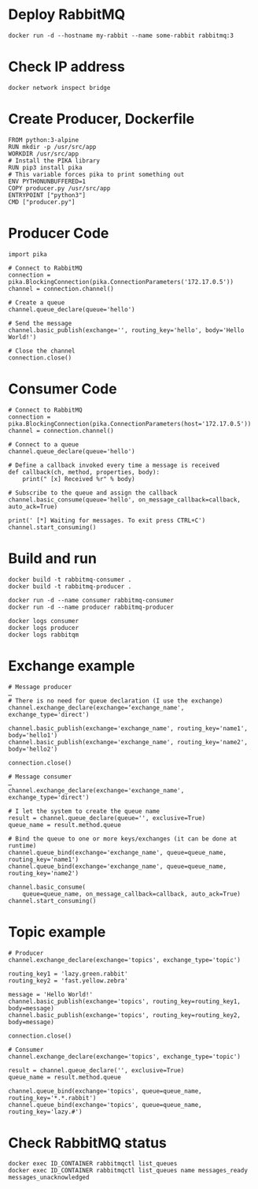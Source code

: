 # Deploy RabbitMQ
    docker run -d --hostname my-rabbit --name some-rabbit rabbitmq:3
# Check IP address 
    docker network inspect bridge
# Create Producer, Dockerfile
    FROM python:3-alpine
    RUN mkdir -p /usr/src/app
    WORKDIR /usr/src/app
    # Install the PIKA library
    RUN pip3 install pika
    # This variable forces pika to print something out
    ENV PYTHONUNBUFFERED=1
    COPY producer.py /usr/src/app
    ENTRYPOINT ["python3"]
    CMD ["producer.py"]

# Producer Code
    import pika

    # Connect to RabbitMQ
    connection = pika.BlockingConnection(pika.ConnectionParameters('172.17.0.5'))
    channel = connection.channel()

    # Create a queue
    channel.queue_declare(queue='hello')

    # Send the message
    channel.basic_publish(exchange='', routing_key='hello', body='Hello World!')

    # Close the channel
    connection.close()

# Consumer Code
    # Connect to RabbitMQ
    connection = pika.BlockingConnection(pika.ConnectionParameters(host='172.17.0.5'))
    channel = connection.channel()

    # Connect to a queue
    channel.queue_declare(queue='hello')

    # Define a callback invoked every time a message is received
    def callback(ch, method, properties, body):
        print(" [x] Received %r" % body)

    # Subscribe to the queue and assign the callback
    channel.basic_consume(queue='hello', on_message_callback=callback, auto_ack=True)

    print(' [*] Waiting for messages. To exit press CTRL+C')
    channel.start_consuming()

    
# Build and run
    docker build -t rabbitmq-consumer .
    docker build -t rabbitmq-producer .

    docker run -d --name consumer rabbitmq-consumer
    docker run -d --name producer rabbitmq-producer

    docker logs consumer
    docker logs producer
    docker logs rabbitqm
    
    
# Exchange example
    # Message producer
    …
    # There is no need for queue declaration (I use the exchange)
    channel.exchange_declare(exchange=‘exchange_name', exchange_type='direct')

    channel.basic_publish(exchange='exchange_name', routing_key='name1', body='hello1')
    channel.basic_publish(exchange='exchange_name', routing_key='name2', body='hello2')

    connection.close()

    # Message consumer
    …
    channel.exchange_declare(exchange='exchange_name', exchange_type='direct')

    # I let the system to create the queue name
    result = channel.queue_declare(queue='', exclusive=True)
    queue_name = result.method.queue

    # Bind the queue to one or more keys/exchanges (it can be done at runtime)
    channel.queue_bind(exchange='exchange_name', queue=queue_name, routing_key='name1')
    channel.queue_bind(exchange='exchange_name', queue=queue_name, routing_key='name2')

    channel.basic_consume(
        queue=queue_name, on_message_callback=callback, auto_ack=True)
    channel.start_consuming()
    
# Topic example
    # Producer
    channel.exchange_declare(exchange='topics', exchange_type='topic')

    routing_key1 = 'lazy.green.rabbit'
    routing_key2 = 'fast.yellow.zebra'

    message = 'Hello World!'
    channel.basic_publish(exchange='topics', routing_key=routing_key1, body=message)
    channel.basic_publish(exchange='topics', routing_key=routing_key2, body=message)

    connection.close()

    # Consumer
    channel.exchange_declare(exchange='topics', exchange_type='topic')

    result = channel.queue_declare('', exclusive=True)
    queue_name = result.method.queue

    channel.queue_bind(exchange='topics', queue=queue_name, routing_key='*.*.rabbit')
    channel.queue_bind(exchange='topics', queue=queue_name, routing_key='lazy.#')

# Check RabbitMQ status
    docker exec ID_CONTAINER rabbitmqctl list_queues
    docker exec ID_CONTAINER rabbitmqctl list_queues name messages_ready messages_unacknowledged





